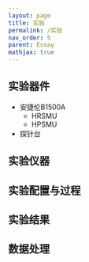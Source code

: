 ```yaml
---
layout: page
title: 实验
permalink: /实验
nav_order: 5
parent: Essay
mathjax: true
---
```


## 实验器件

- 安捷伦B1500A
  - HRSMU
  - HPSMU
- 探针台

## 实验仪器

## 实验配置与过程

## 实验结果

## 数据处理